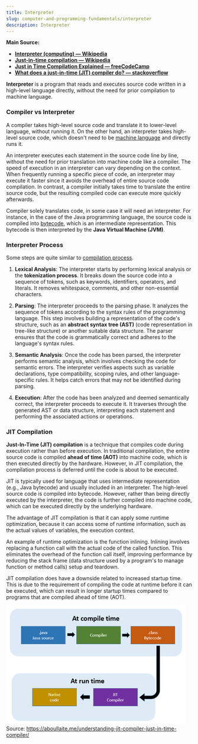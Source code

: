```yaml
---
title: Interpreter
slug: computer-and-programming-fundamentals/interpreter
description: Interpreter
---
```


**Main Source:**

- **[Interpreter (computing) — Wikipedia](<https://en.wikipedia.org/wiki/Interpreter_(computing)>)**
- **[Just-in-time compilation — Wikipedia](https://en.wikipedia.org/wiki/Just-in-time_compilation)**
- **[Just in Time Compilation Explained — freeCodeCamp](https://www.freecodecamp.org/news/just-in-time-compilation-explained/)**
- **[What does a just-in-time (JIT) compiler do? — stackoverflow](https://stackoverflow.com/questions/95635/what-does-a-just-in-time-jit-compiler-do)**

**Interpreter** is a program that reads and executes source code written in a high-level language directly, without the need for prior compilation to machine language.

### Compiler vs Interpreter

A compiler takes high-level source code and translate it to lower-level language, without running it. On the other hand, an interpreter takes high-level source code, which doesn't need to be [machine language](/cs-notes/computer-and-programming-fundamentals/compilation#language-abstraction) and directly runs it.

An interpreter executes each statement in the source code line by line, without the need for prior translation into machine code like a compiler. The speed of execution in an interpreter can vary depending on the context. When frequently running a specific piece of code, an interpreter may execute it faster since it avoids the overhead of entire source code compilation. In contrast, a compiler initially takes time to translate the entire source code, but the resulting compiled code can execute more quickly afterwards.

Compiler solely translates code, in some case it will need an interpreter. For instance, in the case of the Java programming language, the source code is compiled into [bytecode](/cs-notes/computer-and-programming-fundamentals/compilation#language-abstraction), which is an intermediate representation. This bytecode is then interpreted by the **Java Virtual Machine (JVM)**.

### Interpreter Process

Some steps are quite similar to [compilation process](/cs-notes/computer-and-programming-fundamentals/compilation#compilation-process).

1. **Lexical Analysis**: The interpreter starts by performing lexical analysis or the **tokenization process**. It breaks down the source code into a sequence of tokens, such as keywords, identifiers, operators, and literals. It removes whitespace, comments, and other non-essential characters.

2. **Parsing**: The interpreter proceeds to the parsing phase. It analyzes the sequence of tokens according to the syntax rules of the programming language. This step involves building a representation of the code's structure, such as an **abstract syntax tree (AST)** (code representation in tree-like structure) or another suitable data structure. The parser ensures that the code is grammatically correct and adheres to the language's syntax rules.

3. **Semantic Analysis**: Once the code has been parsed, the interpreter performs semantic analysis, which involves checking the code for semantic errors. The interpreter verifies aspects such as variable declarations, type compatibility, scoping rules, and other language-specific rules. It helps catch errors that may not be identified during parsing.

4. **Execution**: After the code has been analyzed and deemed semantically correct, the interpreter proceeds to execute it. It traverses through the generated AST or data structure, interpreting each statement and performing the associated actions or operations.

### JIT Compilation

**Just-In-Time (JIT) compilation** is a technique that compiles code during execution rather than before execution. In traditional compilation, the entire source code is compiled **ahead of time (AOT)** into machine code, which is then executed directly by the hardware. However, in JIT compilation, the compilation process is deferred until the code is about to be executed.

JIT is typically used for language that uses intermediate representation (e.g., Java bytecode) and usually included in an interpreter. The high-level source code is compiled into bytecode. However, rather than being directly executed by the interpreter, the code is further compiled into machine code, which can be executed directly by the underlying hardware.

The advantage of JIT compilation is that it can apply some runtime optimization, because it can access some of runtime information, such as the actual values of variables, the execution context.

An example of runtime optimization is the function inlining. Inlining involves replacing a function call with the actual code of the called function. This eliminates the overhead of the function call itself, improving performance by reducing the stack frame (data structure used by a program's to manage function or method calls) setup and teardown.

JIT compilation does have a downside related to increased startup time. This is due to the requirement of compiling the code at runtime before it can be executed, which can result in longer startup times compared to programs that are compiled ahead of time (AOT).

![JIT compilation](./jit.png)  
Source: https://aboullaite.me/understanding-jit-compiler-just-in-time-compiler/
